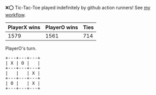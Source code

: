 :x::o: Tic-Tac-Toe played indefinitely by github action runners! See [my workflow](.github/workflows/play.yaml).

|PlayerX wins|PlayerO wins|Ties|
|-|-|-|
|1579|1561|714|

PlayerO's turn.

<pre>
+---+---+---+
| X | O |   |
+---+---+---+
|   |   | X |
+---+---+---+
| O |   | X |
+---+---+---+
</pre>